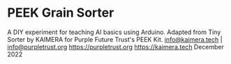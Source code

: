# PEEK Grain Sorter
 A DIY experiment for teaching AI basics using Arduino. Adapted from Tiny Sorter by KAIMERA for Purple Future Trust's PEEK Kit. 
 info@kaimera.tech | info@purpletrust.org
 https://purpletrust.org
 https://kaimera.tech 
 December 2022
